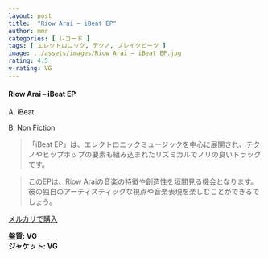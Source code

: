 ```yaml
---
layout: post
title:  "Riow Arai – iBeat EP"
author: mmr
categories: [ レコード ]
tags: [ エレクトロニック, テクノ, ブレイクビーツ ]
image: ../assets/images/Riow Arai – iBeat EP.jpg
rating: 4.5
v-rating: VG
---
```


#### Riow Arai – iBeat EP


A. iBeat


B. Non Fiction


> 「iBeat EP」は、エレクトロニックミュージックを中心に展開され、テクノやヒップホップの要素も組み込まれたリズミカルでノリの良いトラックです。

> このEPは、Riow Araiの音楽の特徴や創造性を垣間見る機会となります。彼の独自のアーティスティックな視点や音楽表現を楽しむことができるでしょう。


[メルカリで購入](https://jp.mercari.com/item/m37746721700)


<div class="mt-4 mb-4 d-flex align-items-center">
<strong class="mr-1">盤質: VG</strong>
</div>
<div class="mt-4 mb-4 d-flex align-items-center">
<strong class="mr-1">ジャケット: VG</strong>
</div>